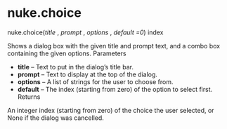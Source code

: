 # nuke.choice
nuke.choice(_title_ , _prompt_ , _options_ , _default =0_)  index

Shows a dialog box with the given title and prompt text, and a combo box containing the given options.
Parameters

  * **title** – Text to put in the dialog’s title bar.
  * **prompt** – Text to display at the top of the dialog.
  * **options** – A list of strings for the user to choose from.
  * **default** – The index (starting from zero) of the option to select first.
Returns

An integer index (starting from zero) of the choice the user selected, or None if the dialog was cancelled.